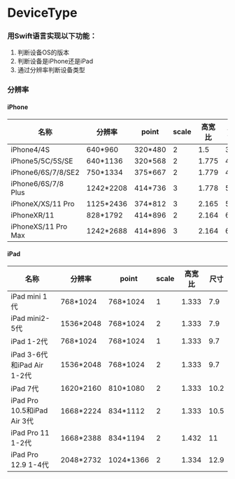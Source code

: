 
DeviceType
==========

### 用Swift语言实现以下功能：

1.  判断设备OS的版本
2.  判断设备是iPhone还是iPad
3.  通过分辨率判断设备类型


### 分辨率

#### iPhone

| 名称                  | 分辨率       | point   | scale | 高宽比   | 尺寸   |
| ------------------- | --------- | ------- | ----- | ----- | ---- |
| iPhone4/4S          | 640*960   | 320*480 | 2     | 1.5   | 3.5  |
| iPhone5/5C/5S/SE    | 640*1136  | 320*568 | 2     | 1.775 | 4.0  |
| iPhone6/6S/7/8/SE2  | 750*1334  | 375*667 | 2     | 1.779 | 4.7  |
| iPhone6/6S/7/8 Plus | 1242*2208 | 414*736 | 3     | 1.778 | 5.5  |
| iPhoneX/XS/11 Pro   | 1125*2436 | 374*812 | 3     | 2.165 | 5.8  |
| iPhoneXR/11         | 828*1792  | 414*896 | 2     | 2.164 | 6.1  |
| iPhoneXS/11 Pro Max | 1242*2688 | 414*896 | 3     | 2.164 | 6.5  |

#### iPad

| 名称                        | 分辨率       | point     | scale | 高宽比   | 尺寸   |
| ------------------------- | --------- | --------- | ----- | ----- | ---- |
| iPad mini 1代              | 768*1024  | 768*1024  | 1     | 1.333 | 7.9  |
| iPad mini2-5代             | 1536*2048 | 768*1024  | 2     | 1.333 | 7.9  |
| iPad 1-2代                 | 768*1024  | 768*1024  | 1     | 1.333 | 9.7  |
| iPad 3-6代和iPad Air 1-2代   | 1536*2048 | 768*1024  | 2     | 1.333 | 9.7  |
| iPad 7代                   | 1620*2160 | 810*1080  | 2     | 1.333 | 10.2 |
| iPad Pro 10.5和iPad Air 3代 | 1668*2224 | 834*1112  | 2     | 1.333 | 10.5 |
| iPad Pro 11 1-2代          | 1668*2388 | 834*1194  | 2     | 1.432 | 11   |
| iPad Pro 12.9 1-4代        | 2048*2732 | 1024*1366 | 2     | 1.334 | 12.9 |